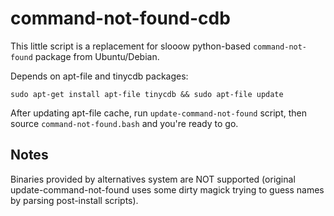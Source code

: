 command-not-found-cdb
=====================

This little script is a replacement for slooow python-based
`command-not-found` package from Ubuntu/Debian.

Depends on apt-file and tinycdb packages:

    sudo apt-get install apt-file tinycdb && sudo apt-file update

After updating apt-file cache, run `update-command-not-found` script, then
source `command-not-found.bash` and you're ready to go.

## Notes

Binaries provided by alternatives system are NOT supported (original
update-command-not-found uses some dirty magick trying to guess names by
parsing post-install scripts).
